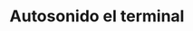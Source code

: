 ---
title: "Autosonido el terminal"
url: /puerto-la-cruz/autosonido-el-terminal/
shop: eléctrico
---